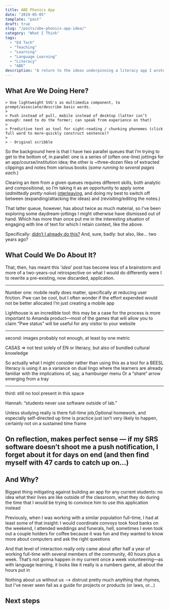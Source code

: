 ```yaml
---
title: ABE Phonics App
date: "2019-05-05"
template: "post"
draft: true
slug: "/posts/abe-phonics-app-idea/"
category: "What I Think"
tags:
  - "Ed Tech"
  - "Teaching"
  - "Learning"
  - "Language Learning"
  - "Literacy"
  - "ABE"
description: "A return to the ideas underpinning a literacy app I wrote several years ago, and some thoughts on whether it would be valuable to reimplement."
---
```


## What Are We Doing Here?

```
> Use lightweight SVG's as multimedia component, to prompt/associate/describe basic words.
> 
> Push instead of pull, mobile instead of desktop (latter isn’t enough: need to do the former; can speak from experience on that)
> 
> Predictive text as tool for sight-reading / chunking phonemes (click full word to more-quickly construct sentence)?
>
> - Original scribble
```

So the background here is that I have two parallel queues that I’m trying to get to the bottom of, in parallel: one is a series of (often one-line) jottings for an app/course/institution idea; the other is ~three-dozen files of extracted clippings and notes from various books (_some running to several pages each._) 

Clearing an item from a given queues requires different skills, both analytic and compositional, so I’m taking it as an opportunity to apply some (_admittedly pretty naïve_) [interleaving,](https://www.scientificamerican.com/article/the-interleaving-effect-mixing-it-up-boosts-learning/) and doing my best to switch off between (expanding/attacking the ideas) and (revisiting/editing the notes.) 

That latter queue, however, has about twice as much material, so I've been exploring some daydream-jottings I might otherwise have dismissed out of hand. Which has more than once put me in the interesting situation of engaging with line of text for which I retain context, like the above. 

Specifically: [didn’t I already do this?](https://github.com/ypaulsussman/karen_english_picture_dictionary) And, sure, badly: but also, like... two years ago?

## What Could We Do About It?

That, then, has meant this '_idea_' post has become less of a brainstorm and more of a two-years-out retrospective on what I would do differently were I to rewrite a pre-existing, now discarded, application.


---

Number one: mobile really does matter, specifically at reducing user friction. Pwe can be cool, but I often wonder if the effort expended would not be better allocated I’m just creating a mobile app

Lighthouse is an incredible tool: this may be a case for the process is more important to Amanda product—most of the games that will allow you to claim “Pwe status” will be useful for any visitor to your website

---

second: images probably not enough, at least by one metric 

CASAS => not test solely of EN or literacy, but also of bundled cultural knowledge

So actually what I might consider rather than using this as a tool for a BEESL literacy is using it as a variance on dual lingo where the learners are already familiar with the implications of, say, a hamburger menu Or a “share“ arrow emerging from a tray

---

third: still no tool present in this space 

Hannah: “students never use software outside of lab.” 

Unless studying really is there full-time job,Optional homework, and especially self-directed up time is practice just isn’t very likely to happen, certainly not on a sustained time frame

On reflection, makes perfect sense — if my SRS software doesn’t shoot me a push notification, I forget about it for days on end (and then find myself with 47 cards to catch up on…) 
---

## And Why?

Biggest thing mitigating against building an app for any current students: no idea what their lives are like outside of the classroom, what they do during the time that I would be trying to convince him to use this application instead

Previously, when I was working with a similar population full-time, I had at least some of that insight: I would coordinate convoys took food banks on the weekend, I attended weddings and funerals, hell, sometimes I even took out a couple holders for coffee because it was fun and they wanted to know more about computers and ask the right questions

And that level of interaction really only came about after half a year of working full-time with several members of the community, 40 hours plus a week. That’s not gonna happen in my current once a week volunteering—as with language learning, it looks like it really is a numbers game, all about the hours put in

Nothing about us without us --> distrust pretty much anything that rhymes, but I've never seen fail as a guide for projects or products (or laws, or...)



## Next steps

